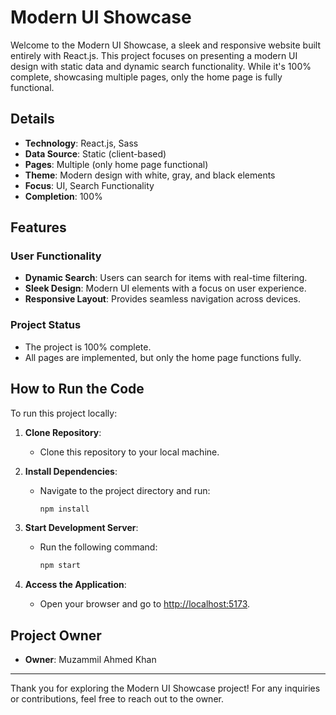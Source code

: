 # Modern UI Showcase

Welcome to the Modern UI Showcase, a sleek and responsive website built entirely with React.js. This project focuses on presenting a modern UI design with static data and dynamic search functionality. While it's 100% complete, showcasing multiple pages, only the home page is fully functional.

## Details

- **Technology**: React.js, Sass
- **Data Source**: Static (client-based)
- **Pages**: Multiple (only home page functional)
- **Theme**: Modern design with white, gray, and black elements
- **Focus**: UI, Search Functionality
- **Completion**: 100%

## Features

### User Functionality

- **Dynamic Search**: Users can search for items with real-time filtering.
- **Sleek Design**: Modern UI elements with a focus on user experience.
- **Responsive Layout**: Provides seamless navigation across devices.

### Project Status

- The project is 100% complete.
- All pages are implemented, but only the home page functions fully.

## How to Run the Code

To run this project locally:

1. **Clone Repository**:

   - Clone this repository to your local machine.

2. **Install Dependencies**:

   - Navigate to the project directory and run:
     ```sh
     npm install
     ```

3. **Start Development Server**:

   - Run the following command:
     ```sh
     npm start
     ```

4. **Access the Application**:
   - Open your browser and go to [http://localhost:5173](http://localhost:5173).

## Project Owner

- **Owner**: Muzammil Ahmed Khan

---

Thank you for exploring the Modern UI Showcase project! For any inquiries or contributions, feel free to reach out to the owner.
